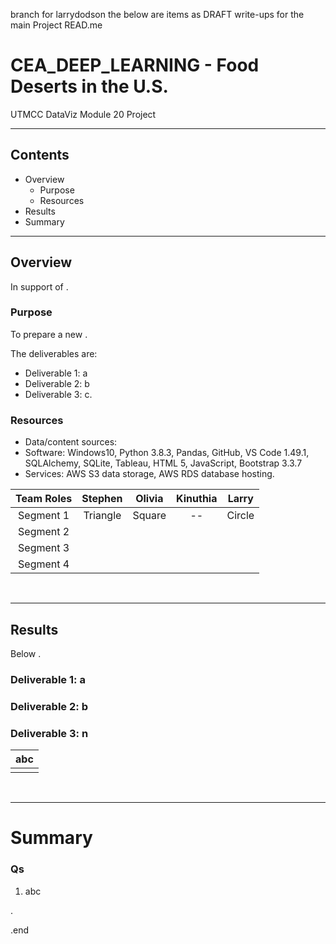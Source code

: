 branch for larrydodson
  the below are items as DRAFT write-ups for the main Project READ.me

# CEA_DEEP_LEARNING - Food Deserts in the U.S. 
UTMCC DataViz Module 20 Project 

---

## Contents 
  * Overview
    - Purpose
    - Resources
  * Results
  * Summary
 

---  

## Overview 
  
  In support of . 

   ### Purpose
   To prepare a new . 
  
   The deliverables are: 
   - Deliverable 1: a
   - Deliverable 2: b
   - Deliverable 3: c.
  
   
  
   ### Resources
  * Data/content sources: 
  * Software: Windows10, Python 3.8.3, Pandas, GitHub, VS Code 1.49.1, SQLAlchemy, SQLite, Tableau, HTML 5, JavaScript, Bootstrap 3.3.7 
  * Services: AWS S3 data storage, AWS RDS database hosting.
  
  
| Team Roles | Stephen | Olivia	| Kinuthia | Larry |
| :---: | :---: | :---: | :---: | :---: |
| Segment 1 | Triangle | Square | -- | Circle |
| Segment 2 |  |  |  |  |
| Segment 3 |  |  |  |  |
| Segment 4 |  |  |  |  |

  
  
<br>

--- 

## Results

   Below . 

### Deliverable 1: a

### Deliverable 2: b 

### Deliverable 3: n 




 
   | **abc** |
   | :---: |
   | ![]() |




<br>

---

# Summary

### Qs 
  1. abc






.

.end










